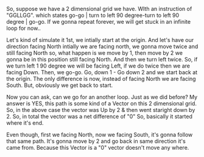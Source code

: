 ​So, suppose we have a 2 dimensional grid we have. WIth an instruction of "GGLLGG". which states go-go | turn to left 90 degree-turn to left 90 degree | go-go. If we gonna repeat forever, we will get stuck in an infinite loop for now..

Let's kind of simulate it 1st, we intially start at the origin. And let's have our direction facing North intially we are facing north, we gonna move twice and still facing North so, what happen is we move by 1, then move by 2 we gonna be in this position still facing North.
And then we turn left twice. So, if we turn left 1 90 degree we will be facing Left, if we do twice then we are facing Down.
Then, we go-go. Go, down 1 - Go down 2 and we start back at the origin. The only difference is now, instead of facing North we are facing South. But, obviously we get back to start.

Now you can ask, can we go for an another loop. Just as we did before? My answer is YES, this path is some kind of a Vector on this 2 dimensional grid. So, in the above case the vector was Up by 2 & then went staright down by 2. So, in total the vector was a net difference of "0" So, basically it started where it's end.

Even though, first we facing North, now we facing South, it's gonna follow that same path. It's gonna move by 2 and go back in same direction it's came from. Because this Vector is a "0" vector doesn't move any where.
